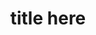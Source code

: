 ---
layout: work-template
meta: meta description here
next-piece: /piece4
prev-piece: /piece2
title: title here
type: type of project
description: problem/solution/result
img1: packaging-project-3.jpg
img2: photo
img3: other photo
---